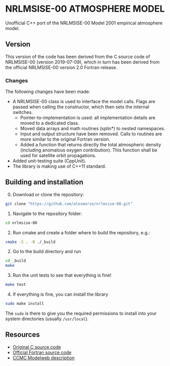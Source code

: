# NRLMSISE-00 ATMOSPHERE MODEL
Unofficial C++ port of the NRLMSISE-00 Model 2001 empirical atmosphere model.

## Version
This version of the code has been derived from the C source code of NRLMSISE-00 (version 2019-07-09), which in turn has been derived from the official NRLMSISE-00 version 2.0 Fortran release.

### Changes
The following changes have been made:

* A NRLMSISE-00 class is used to interface the model calls. Flags are passed when calling the constructor, which then sets the internal switches.
  * Pointer-to-implementation is used: all implementation details are moved to a dedicated class.
  * Moved data arrays and math routines (splin*) to nested namespaces.
  * Input and output structure have been removed. Calls to routines are more similar to the original Fortran version.
  * Added a function that returns directly the total atmospheric density (including anomalous oxygen contribution). This function shall be used for satellite orbit propagations.
* Added unit-testing suite (CppUnit).
* The library is making use of C++11 standard.

## Building and installation
0. Download or clone the repository:
```bash
git clone "https://github.com/alesmorse/nrlmsise-00.git"
```
1. Navigate to the repository folder:
```bash
cd nrlmsise-00
```
2. Run cmake and create a folder where to build the repository, e.g.:
```bash
cmake -S . -B ./_build
```
2. Go to the build directory and run
```bash
cd _build
make
```
3. Run the unit tests to see that everything is fine!
```bash
make test
```
4. If everything is fine, you can install the library
```bash
sudo make install
```
The ```sudo``` is there to give you the required permissions to install into your system directories (usually ```/usr/local```).


## Resources
* [Original C source code](http://www.brodo.de/space/nrlmsise/)
* [Official Fortran source code](https://ccmc.gsfc.nasa.gov/pub/modelweb/atmospheric/msis/nrlmsise00/)
* [CCMC Modelweb description](http://ccmc.gsfc.nasa.gov/modelweb/atmos/nrlmsise00.html)